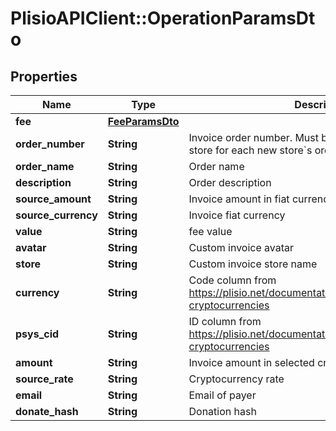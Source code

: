 # PlisioAPIClient::OperationParamsDto

## Properties
Name | Type | Description | Notes
------------ | ------------- | ------------- | -------------
**fee** | [**FeeParamsDto**](FeeParamsDto.md) |  | [optional] 
**order_number** | **String** | Invoice order number. Must be unique number in your store for each new store&#x60;s order!!! | [optional] 
**order_name** | **String** | Order name | [optional] 
**description** | **String** | Order description | [optional] 
**source_amount** | **String** | Invoice amount in fiat currency | [optional] 
**source_currency** | **String** | Invoice fiat currency | [optional] 
**value** | **String** | fee value | [optional] 
**avatar** | **String** | Custom invoice avatar | [optional] 
**store** | **String** | Custom invoice store name | [optional] 
**currency** | **String** | Code column from https://plisio.net/documentation/appendices/supported-cryptocurrencies | [optional] 
**psys_cid** | **String** | ID column from https://plisio.net/documentation/appendices/supported-cryptocurrencies | [optional] 
**amount** | **String** | Invoice amount in selected cryptocurrency | [optional] 
**source_rate** | **String** | Cryptocurrency rate | [optional] 
**email** | **String** | Email of payer | [optional] 
**donate_hash** | **String** | Donation hash | [optional] 

